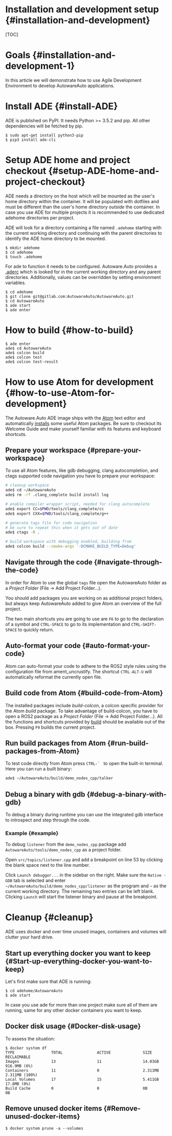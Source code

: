 Installation and development setup {#installation-and-development}
============

[TOC]

# Goals {#installation-and-development-1}


In this article we will demonstrate how to use Agile Development Environment
to develop AutowareAuto applications.

# Install ADE {#install-ADE}

ADE is published on PyPI. It needs Python >= 3.5.2 and pip. All other
dependencies will be fetched by pip.

```
$ sudo apt-get install python3-pip
$ pip3 install ade-cli
```


# Setup ADE home and project checkout {#setup-ADE-home-and-project-checkout}

ADE needs a directory on the host which will be mounted as the user's
home directory within the container. It will be populated with
dotfiles and must be different than the user's home directory
*outside* the container. In case you use ADE for multiple projects it
is recommended to use dedicated adehome directories per project.

ADE will look for a directory containing a file named ``.adehome``
starting with the current working directory and continuing with the
parent directories to identify the ADE home directory to be mounted.

```
$ mkdir adehome
$ cd adehome
$ touch .adehome
```

For ade to function it needs to be configured. Autoware.Auto provides
a [.aderc](https://gitlab.com/AutowareAuto/AutowareAuto/blob/master/.aderc)
which is looked for in the current working
directory and any parent directories. Additionally, values can be
overridden by setting environment variables.

```
$ cd adehome
$ git clone git@gitlab.com:AutowareAuto/AutowareAuto.git
$ cd AutowareAuto
$ ade start
$ ade enter
```


# How to build {#how-to-build}

```
$ ade enter
ade$ cd AutowareAuto
ade$ colcon build
ade$ colcon test
ade$ colcon test-result
```


# How to use Atom for development {#how-to-use-Atom-for-development}

The Autoware.Auto ADE image ships with the [Atom](https://atom.io/) text editor
and automatically [installs](https://gitlab.com/AutowareAuto/AutowareAuto/blob/master/tools/ade_image/atom-install-our-plugins)
some useful Atom packages. Be sure to checkout its Welcome Guide and make yourself
familiar with its features and keyboard shortcuts.


## Prepare your workspace {#prepare-your-workspace}

To use all Atom features, like gdb debugging, clang autocompletion, and ctags
supported code navigation you have to prepare your workspace:

```bash
# cleanup workspace
ade$ cd ~/AutowareAuto
ade$ rm -rf .clang_complete build install log

# enable compiler wrapper script, needed for clang autocomplete
ade$ export CC=$PWD/tools/clang_complete/cc
ade$ export CXX=$PWD/tools/clang_complete/g++

# generate tags file for code navigation
# be sure to repeat this when it gets out of date
ade$ ctags -R .

# build workspace with debugging enabled, building from
ade$ colcon build --cmake-args '-DCMAKE_BUILD_TYPE=Debug'
```


## Navigate through the code {#navigate-through-the-code}

In order for Atom to use the global `tags` file open the AutowareAuto folder as
a *Project Folder* (File -> Add Project Folder...).

You should add packages you are working on as additional project folders, but
always keep AutowareAuto added to give Atom an overview of the full project.

The two main shortcuts you are going to use are `F6` to go to the declaration
of a symbol and `CTRL-SPACE` to go to its implementation and `CTRL-SHIFT-SPACE`
to quickly return.


## Auto-format your code {#auto-format-your-code}

Atom can auto-format your code to adhere to the ROS2 style rules using the
configuration file from ament_uncrustify. The shortcut `CTRL-ALT-U` will
automatically reformat the currently open file.


## Build code from Atom {#build-code-from-Atom}

The installed packages include *build-colcon*, a colcon specific provider for
the Atom *build*  package. To take advantage of build-colcon, you have to open a
ROS2 package as a *Project Folder* (File -> Add Project Folder...). All the
functions and shortcuts provided by [build](https://atom.io/packages/build)
should be available out of the box. Pressing `F9` builds the current project.


## Run build packages from Atom {#run-build-packages-from-Atom}

To test code directly from Atom press ``CTRL-` `` to open the built-in terminal.
Here you can run a built binary:

```bash
ade$ ~/AutowareAuto/build/demo_nodes_cpp/talker
```


## Debug a binary with gdb {#debug-a-binary-with-gdb}

To debug a binary during runtime you can use the integrated gdb interface to
introspect and step through the code.

### Example {#example}

To debug `listener` from the `demo_nodes_cpp` package add
`AutowareAuto/tools/demo_nodes_cpp` as a project folder.

Open `src/topics/listener.cpp` and add a breakpoint on line 53 by clicking the
blank space next to the line number.

Click `Launch debugger...` in the sidebar on the right. Make sure the `Native -
GDB` tab is selected and enter `~/AutowareAuto/build/demo_nodes_cpp/listener`
as the program and `~` as the current working directory. The remaining two
entries can be left blank. Clicking `Launch` will start the listener binary and
pause at the breakpoint.


# Cleanup {#cleanup}

ADE uses docker and over time unused images, containers and volumes
will clutter your hard drive.


## Start up everything docker you want to keep {#Start-up-everything-docker-you-want-to-keep}

Let's first make sure that ADE is running:

```console
$ cd adehome/AutowareAuto
$ ade start
```

In case you use ade for more than one project make sure all of them
are running, same for any other docker containers you want to keep.


## Docker disk usage {#Docker-disk-usage}

To assess the situation:

```console
$ docker system df
TYPE                TOTAL               ACTIVE              SIZE                RECLAIMABLE
Images              13                  11                  14.03GB             916.9MB (6%)
Containers          11                  0                   2.311MB             2.311MB (100%)
Local Volumes       17                  15                  5.411GB             17.8MB (0%)
Build Cache         0                   0                   0B                  0B
```


## Remove unused docker items {#Remove-unused-docker-items}

```console
$ docker system prune -a --volumes
```
